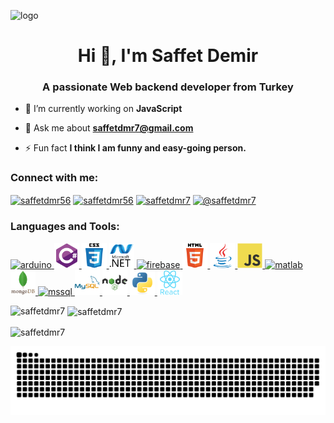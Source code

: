 ![logo](https://github.com/Saffetdmr7/profil/blob/main/image.png)
<h1 align="center">Hi 👋, I'm Saffet Demir</h1>
<h3 align="center">A passionate Web backend developer from Turkey</h3>

- 🔭 I’m currently working on **JavaScript**

- 💬 Ask me about **saffetdmr7@gmail.com**

- ⚡ Fun fact **I think I am funny and easy-going person.**

<h3 align="left">Connect with me:</h3>
<p align="left">
<a href="https://twitter.com/saffetdmr56" target="blank"><img align="center" src="https://raw.githubusercontent.com/rahuldkjain/github-profile-readme-generator/master/src/images/icons/Social/twitter.svg" alt="saffetdmr56" height="30" width="40" /></a>
<a href="https://fb.com/saffetdmr56" target="blank"><img align="center" src="https://raw.githubusercontent.com/rahuldkjain/github-profile-readme-generator/master/src/images/icons/Social/facebook.svg" alt="saffetdmr56" height="30" width="40" /></a>
<a href="https://instagram.com/saffetdmr7" target="blank"><img align="center" src="https://raw.githubusercontent.com/rahuldkjain/github-profile-readme-generator/master/src/images/icons/Social/instagram.svg" alt="saffetdmr7" height="30" width="40" /></a>
<a href="https://medium.com/@saffetdmr7" target="blank"><img align="center" src="https://raw.githubusercontent.com/rahuldkjain/github-profile-readme-generator/master/src/images/icons/Social/medium.svg" alt="@saffetdmr7" height="30" width="40" /></a>
</p>

<h3 align="left">Languages and Tools:</h3>
<p align="left"> <a href="https://www.arduino.cc/" target="_blank" rel="noreferrer"> <img src="https://cdn.worldvectorlogo.com/logos/arduino-1.svg" alt="arduino" width="40" height="40"/> </a> <a href="https://www.w3schools.com/cs/" target="_blank" rel="noreferrer"> <img src="https://raw.githubusercontent.com/devicons/devicon/master/icons/csharp/csharp-original.svg" alt="csharp" width="40" height="40"/> </a> <a href="https://www.w3schools.com/css/" target="_blank" rel="noreferrer"> <img src="https://raw.githubusercontent.com/devicons/devicon/master/icons/css3/css3-original-wordmark.svg" alt="css3" width="40" height="40"/> </a> <a href="https://dotnet.microsoft.com/" target="_blank" rel="noreferrer"> <img src="https://raw.githubusercontent.com/devicons/devicon/master/icons/dot-net/dot-net-original-wordmark.svg" alt="dotnet" width="40" height="40"/> </a> <a href="https://firebase.google.com/" target="_blank" rel="noreferrer"> <img src="https://www.vectorlogo.zone/logos/firebase/firebase-icon.svg" alt="firebase" width="40" height="40"/> </a> <a href="https://www.w3.org/html/" target="_blank" rel="noreferrer"> <img src="https://raw.githubusercontent.com/devicons/devicon/master/icons/html5/html5-original-wordmark.svg" alt="html5" width="40" height="40"/> </a> <a href="https://www.java.com" target="_blank" rel="noreferrer"> <img src="https://raw.githubusercontent.com/devicons/devicon/master/icons/java/java-original.svg" alt="java" width="40" height="40"/> </a> <a href="https://developer.mozilla.org/en-US/docs/Web/JavaScript" target="_blank" rel="noreferrer"> <img src="https://raw.githubusercontent.com/devicons/devicon/master/icons/javascript/javascript-original.svg" alt="javascript" width="40" height="40"/> </a> <a href="https://www.mathworks.com/" target="_blank" rel="noreferrer"> <img src="https://upload.wikimedia.org/wikipedia/commons/2/21/Matlab_Logo.png" alt="matlab" width="40" height="40"/> </a> <a href="https://www.mongodb.com/" target="_blank" rel="noreferrer"> <img src="https://raw.githubusercontent.com/devicons/devicon/master/icons/mongodb/mongodb-original-wordmark.svg" alt="mongodb" width="40" height="40"/> </a> <a href="https://www.microsoft.com/en-us/sql-server" target="_blank" rel="noreferrer"> <img src="https://www.svgrepo.com/show/303229/microsoft-sql-server-logo.svg" alt="mssql" width="40" height="40"/> </a> <a href="https://www.mysql.com/" target="_blank" rel="noreferrer"> <img src="https://raw.githubusercontent.com/devicons/devicon/master/icons/mysql/mysql-original-wordmark.svg" alt="mysql" width="40" height="40"/> </a> <a href="https://nodejs.org" target="_blank" rel="noreferrer"> <img src="https://raw.githubusercontent.com/devicons/devicon/master/icons/nodejs/nodejs-original-wordmark.svg" alt="nodejs" width="40" height="40"/> </a> <a href="https://www.python.org" target="_blank" rel="noreferrer"> <img src="https://raw.githubusercontent.com/devicons/devicon/master/icons/python/python-original.svg" alt="python" width="40" height="40"/> </a> <a href="https://reactjs.org/" target="_blank" rel="noreferrer"> <img src="https://raw.githubusercontent.com/devicons/devicon/master/icons/react/react-original-wordmark.svg" alt="react" width="40" height="40"/> </a> </p>

<p><img align="left" src="https://github-readme-stats.vercel.app/api/top-langs?username=saffetdmr7&show_icons=true&locale=en&layout=compact" alt="saffetdmr7" /></p>

<p>&nbsp;<img align="center" src="https://github-readme-stats.vercel.app/api?username=saffetdmr7&show_icons=true&locale=en" alt="saffetdmr7" /></p>

<p><img align="center" src="https://github-readme-streak-stats.herokuapp.com/?user=saffetdmr7&" alt="saffetdmr7" /></p>


<picture>
  <source media="(prefers-color-scheme: dark)" srcset="https://raw.githubusercontent.com/saffetdmr7/saffetdmr7/output/github-contribution-grid-snake-dark.svg">
  <source media="(prefers-color-scheme: light)" srcset="https://raw.githubusercontent.com/saffetdmr7/saffetdmr7/output/github-contribution-grid-snake.svg">
  <img alt="github contribution grid snake animation" src="https://raw.githubusercontent.com/saffetdmr7/saffetdmr7/output/github-contribution-grid-snake.svg">
</picture>
